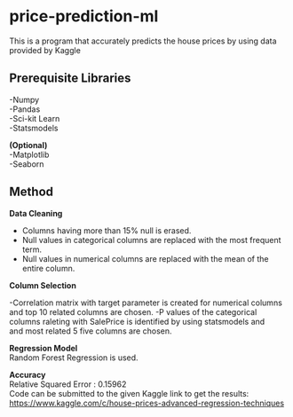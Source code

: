 # price-prediction-ml
This is a program that accurately predicts the house prices by using data provided by Kaggle

## Prerequisite Libraries
-Numpy <br/>
-Pandas <br/>
-Sci-kit Learn <br/>
-Statsmodels

**(Optional)** <br/>
-Matplotlib <br/>
-Seaborn

## Method

**Data Cleaning** 

- Columns having more than 15% null is erased. <br/>
- Null values in categorical columns are replaced with the most frequent term. <br/>
- Null values in numerical columns are replaced with the mean of the entire column.

**Column Selection**

-Correlation matrix with target parameter is created for numerical columns and top 10 related columns are chosen.
-P values of the categorical columns raleting with SalePrice is identified by using statsmodels and <br/>
and most related 5 five columns are chosen.

**Regression Model** <br/>
Random Forest Regression is used.

**Accuracy** <br/>
Relative Squared Error : 0.15962 <br/>
Code can be submitted to the given Kaggle link to get the results: https://www.kaggle.com/c/house-prices-advanced-regression-techniques



